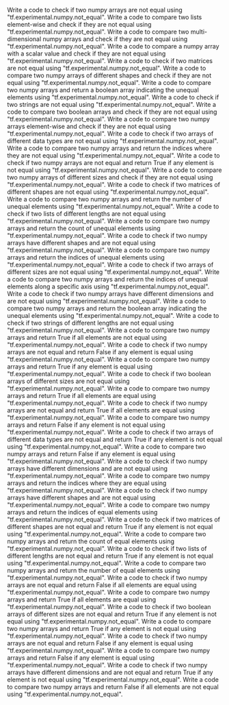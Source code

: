 Write a code to check if two numpy arrays are not equal using "tf.experimental.numpy.not_equal".
Write a code to compare two lists element-wise and check if they are not equal using "tf.experimental.numpy.not_equal".
Write a code to compare two multi-dimensional numpy arrays and check if they are not equal using "tf.experimental.numpy.not_equal".
Write a code to compare a numpy array with a scalar value and check if they are not equal using "tf.experimental.numpy.not_equal".
Write a code to check if two matrices are not equal using "tf.experimental.numpy.not_equal".
Write a code to compare two numpy arrays of different shapes and check if they are not equal using "tf.experimental.numpy.not_equal".
Write a code to compare two numpy arrays and return a boolean array indicating the unequal elements using "tf.experimental.numpy.not_equal".
Write a code to check if two strings are not equal using "tf.experimental.numpy.not_equal".
Write a code to compare two boolean arrays and check if they are not equal using "tf.experimental.numpy.not_equal".
Write a code to compare two numpy arrays element-wise and check if they are not equal using "tf.experimental.numpy.not_equal".
Write a code to check if two arrays of different data types are not equal using "tf.experimental.numpy.not_equal".
Write a code to compare two numpy arrays and return the indices where they are not equal using "tf.experimental.numpy.not_equal".
Write a code to check if two numpy arrays are not equal and return True if any element is not equal using "tf.experimental.numpy.not_equal".
Write a code to compare two numpy arrays of different sizes and check if they are not equal using "tf.experimental.numpy.not_equal".
Write a code to check if two matrices of different shapes are not equal using "tf.experimental.numpy.not_equal".
Write a code to compare two numpy arrays and return the number of unequal elements using "tf.experimental.numpy.not_equal".
Write a code to check if two lists of different lengths are not equal using "tf.experimental.numpy.not_equal".
Write a code to compare two numpy arrays and return the count of unequal elements using "tf.experimental.numpy.not_equal".
Write a code to check if two numpy arrays have different shapes and are not equal using "tf.experimental.numpy.not_equal".
Write a code to compare two numpy arrays and return the indices of unequal elements using "tf.experimental.numpy.not_equal".
Write a code to check if two arrays of different sizes are not equal using "tf.experimental.numpy.not_equal".
Write a code to compare two numpy arrays and return the indices of unequal elements along a specific axis using "tf.experimental.numpy.not_equal".
Write a code to check if two numpy arrays have different dimensions and are not equal using "tf.experimental.numpy.not_equal".
Write a code to compare two numpy arrays and return the boolean array indicating the unequal elements using "tf.experimental.numpy.not_equal".
Write a code to check if two strings of different lengths are not equal using "tf.experimental.numpy.not_equal".
Write a code to compare two numpy arrays and return True if all elements are not equal using "tf.experimental.numpy.not_equal".
Write a code to check if two numpy arrays are not equal and return False if any element is equal using "tf.experimental.numpy.not_equal".
Write a code to compare two numpy arrays and return True if any element is equal using "tf.experimental.numpy.not_equal".
Write a code to check if two boolean arrays of different sizes are not equal using "tf.experimental.numpy.not_equal".
Write a code to compare two numpy arrays and return True if all elements are equal using "tf.experimental.numpy.not_equal".
Write a code to check if two numpy arrays are not equal and return True if all elements are equal using "tf.experimental.numpy.not_equal".
Write a code to compare two numpy arrays and return False if any element is not equal using "tf.experimental.numpy.not_equal".
Write a code to check if two arrays of different data types are not equal and return True if any element is not equal using "tf.experimental.numpy.not_equal".
Write a code to compare two numpy arrays and return False if any element is equal using "tf.experimental.numpy.not_equal".
Write a code to check if two numpy arrays have different dimensions and are not equal using "tf.experimental.numpy.not_equal".
Write a code to compare two numpy arrays and return the indices where they are equal using "tf.experimental.numpy.not_equal".
Write a code to check if two numpy arrays have different shapes and are not equal using "tf.experimental.numpy.not_equal".
Write a code to compare two numpy arrays and return the indices of equal elements using "tf.experimental.numpy.not_equal".
Write a code to check if two matrices of different shapes are not equal and return True if any element is not equal using "tf.experimental.numpy.not_equal".
Write a code to compare two numpy arrays and return the count of equal elements using "tf.experimental.numpy.not_equal".
Write a code to check if two lists of different lengths are not equal and return True if any element is not equal using "tf.experimental.numpy.not_equal".
Write a code to compare two numpy arrays and return the number of equal elements using "tf.experimental.numpy.not_equal".
Write a code to check if two numpy arrays are not equal and return False if all elements are equal using "tf.experimental.numpy.not_equal".
Write a code to compare two numpy arrays and return True if all elements are equal using "tf.experimental.numpy.not_equal".
Write a code to check if two boolean arrays of different sizes are not equal and return True if any element is not equal using "tf.experimental.numpy.not_equal".
Write a code to compare two numpy arrays and return True if any element is not equal using "tf.experimental.numpy.not_equal".
Write a code to check if two numpy arrays are not equal and return False if any element is equal using "tf.experimental.numpy.not_equal".
Write a code to compare two numpy arrays and return False if any element is equal using "tf.experimental.numpy.not_equal".
Write a code to check if two numpy arrays have different dimensions and are not equal and return True if any element is not equal using "tf.experimental.numpy.not_equal".
Write a code to compare two numpy arrays and return False if all elements are not equal using "tf.experimental.numpy.not_equal".